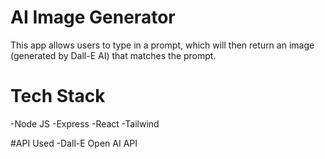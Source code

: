 # AI Image Generator

This app allows users to type in a prompt, which will then return an image (generated by Dall-E AI) that matches the prompt.

# Tech Stack

-Node JS
-Express
-React
-Tailwind

#API Used
-Dall-E Open AI API 

